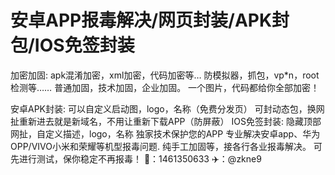 # 安卓APP报毒解决/网页封装/APK封包/IOS免签封装
加密加固:
apk混淆加密，xml加密，代码加密等…
防模拟器，抓包，vp*n，root检测等……
普通加固，技术加固，企业加固。
一个图片，代码都给你全部加密！

安卓APK封装:
可以自定义启动图，logo，名称（免费分发页）
可封动态包，换网扯重新进去就是新域名，不用让重新下载APP（防屏蔽）
IOS免签封装:
隐藏顶部网扯，自定义描述，logo，名称
独家技术保护您的APP
专业解决安卓app、华为OPP/VIVO小米和荣耀等机型报毒问题.
纯手工加固等，接各行各业报毒解决。
可先进行测试，保你稳定不再报毒！
🐧：1461350633 
✈️：@zkne9
